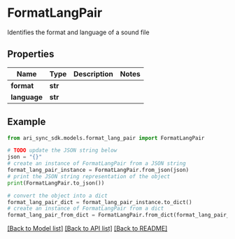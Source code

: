 # FormatLangPair

Identifies the format and language of a sound file

## Properties

Name | Type | Description | Notes
------------ | ------------- | ------------- | -------------
**format** | **str** |  | 
**language** | **str** |  | 

## Example

```python
from ari_sync_sdk.models.format_lang_pair import FormatLangPair

# TODO update the JSON string below
json = "{}"
# create an instance of FormatLangPair from a JSON string
format_lang_pair_instance = FormatLangPair.from_json(json)
# print the JSON string representation of the object
print(FormatLangPair.to_json())

# convert the object into a dict
format_lang_pair_dict = format_lang_pair_instance.to_dict()
# create an instance of FormatLangPair from a dict
format_lang_pair_from_dict = FormatLangPair.from_dict(format_lang_pair_dict)
```
[[Back to Model list]](../README.md#documentation-for-models) [[Back to API list]](../README.md#documentation-for-api-endpoints) [[Back to README]](../README.md)


